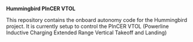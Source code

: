 **Hummingbird PInCER VTOL**

This repository contains the onboard autonomy code for the Hummingbird project. It is currently setup to control the PInCER VTOL (Powerline Inductive Charging Extended Range Vertical Takeoff and Landing)
